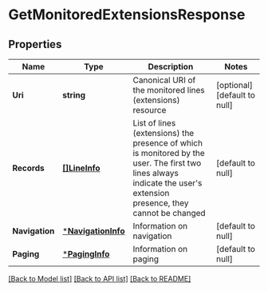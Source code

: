 # GetMonitoredExtensionsResponse

## Properties
Name | Type | Description | Notes
------------ | ------------- | ------------- | -------------
**Uri** | **string** | Canonical URI of the monitored lines (extensions) resource | [optional] [default to null]
**Records** | [**[]LineInfo**](LineInfo.md) | List of lines (extensions) the presence of which is monitored by the user. The first two lines always indicate the user&#39;s extension presence, they cannot be changed | [default to null]
**Navigation** | [***NavigationInfo**](NavigationInfo.md) | Information on navigation | [default to null]
**Paging** | [***PagingInfo**](PagingInfo.md) | Information on paging | [default to null]

[[Back to Model list]](../README.md#documentation-for-models) [[Back to API list]](../README.md#documentation-for-api-endpoints) [[Back to README]](../README.md)


